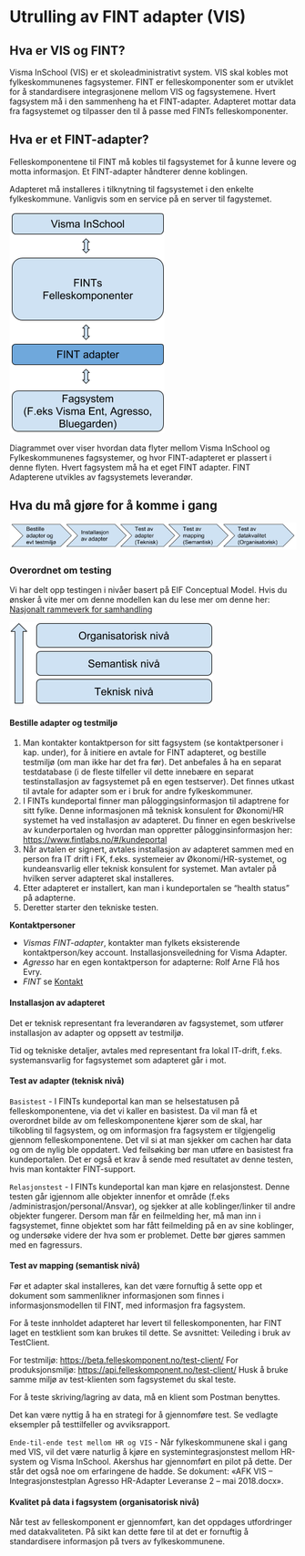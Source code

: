 # Utrulling av FINT adapter (VIS)   

## Hva er VIS og FINT?
Visma InSchool (VIS) er et skoleadministrativt system. VIS skal kobles mot fylkeskommunenes fagsystemer. FINT er felleskomponenter som er utviklet for å standardisere integrasjonene mellom ​VIS og fagsystemene. Hvert fagsystem må i den sammenheng ha et FINT-adapter. Adapteret mottar data fra fagsystemet og tilpasser den til å passe med FINTs felleskomponenter.  

## Hva er et FINT-adapter?
Felleskomponentene til FINT må kobles til fagsystemet for å kunne levere og motta informasjon. Et FINT-adapter håndterer denne koblingen.

Adapteret må installeres i tilknytning til fagsystemet i den enkelte fylkeskommune. Vanligvis som en service på en server til fagystemet.

![ill1](_media/tekniskpakke-1.png)


Diagrammet over viser hvordan data flyter mellom Visma InSchool og Fylkeskommunenes fagsystemer, og hvor FINT-adapteret er plassert i denne flyten. Hvert fagsystem må ha et eget FINT adapter. FINT Adapterene utvikles av fagsystemets leverandør.

## Hva du må gjøre for å komme i gang

![ill2](_media/tekniskpakke-2.png)


### Overordnet om testing
Vi har delt opp testingen i nivåer basert på EIF Conceptual Model. Hvis du ønsker å vite mer om denne modellen kan du lese mer om denne her: [Nasjonalt rammeverk for samhandling](https://www.difi.no/fagomrader-og-tjenester/digitalisering-og-samordning/nasjonal-arkitektur/samhandlingsarkitektur/nytt-nasjonalt-rammeverk-samhandlings)

![ill3](_media/tekniskpakke-3.png)

#### Bestille adapter og testmiljø
1. Man kontakter kontaktperson for sitt fagsystem (se kontaktpersoner i kap. under), for å initiere en avtale for FINT adapteret, og bestille testmiljø (om man ikke har det fra før). Det anbefales å ha en separat testdatabase (i de fleste tilfeller vil dette innebære en separat testinstallasjon av fagsystemet på en egen testserver). Det finnes utkast til avtale for adapter som er i bruk for andre fylkeskommuner.
1. I FINTs kundeportal finner man påloggingsinformasjon til adaptrene for sitt fylke. Denne informasjonen må teknisk konsulent for Økonomi/HR systemet ha ved installasjon av adapteret. Du finner en egen beskrivelse av kunderportalen og hvordan man oppretter pålogginsinformasjon her: https://www.fintlabs.no/#/kundeportal
1. Når avtalen er signert, avtales installasjon av adapteret sammen med en person fra IT drift i FK, f.eks. systemeier av Økonomi/HR-systemet, og kundeansvarlig eller teknisk konsulent for systemet. Man avtaler på hvilken server adapteret skal installeres.
1. Etter adapteret er installert, kan man i kundeportalen se “health status” på adapterne.
1. Deretter starter den tekniske testen.
​


**Kontaktpersoner**

* *Vismas FINT-adapter*, kontakter man fylkets eksisterende kontaktperson/key account. Installasjonsveiledning for Visma Adapter.
* *Agresso* har en egen kontaktperson for adapterne: Rolf Arne Flå hos Evry.
* *FINT* se [Kontakt](fint?id=kontakt)

#### Installasjon av adapteret
Det er teknisk representant fra leverandøren av fagsystemet, som utfører installasjon av adapter og oppsett av testmiljø.

Tid og tekniske detaljer, avtales med representant fra lokal IT-drift, f.eks. systemansvarlig for fagsystemet som adapteret går i mot.

 

#### Test av adapter (teknisk nivå)
`Basistest` -
I FINTs kundeportal kan man se helsestatusen på felleskomponentene, via det vi kaller en basistest. Da vil man få et overordnet bilde av om felleskomponentene kjører som de skal, har tilkobling til fagsystem, og om informasjon fra fagsystem er tilgjengelig gjennom felleskomponentene. Det vil si at man sjekker om cachen har data og om de nylig ble oppdatert. Ved feilsøking bør man utføre en basistest fra kundeportalen. Det er også et krav å sende med resultatet av denne testen, hvis man kontakter FINT-support.

`Relasjonstest` -
I FINTs kundeportal kan man kjøre en relasjonstest. Denne testen går igjennom alle objekter innenfor et område (f.eks /administrasjon/personal/Ansvar), og sjekker at alle koblinger/linker til andre objekter fungerer. Dersom man får en feilmelding her, må man inn i fagsystemet, finne objektet som har fått feilmelding på en av sine koblinger, og undersøke videre der hva som er problemet. Dette bør gjøres sammen med en fagressurs.

#### Test av mapping (semantisk nivå)
Før et adapter skal installeres, kan det være fornuftig å sette opp et dokument som sammenlikner informasjonen som finnes i informasjonsmodellen til FINT, med informasjon fra fagsystem.

For å teste innholdet adapteret har levert til felleskomponenten, har FINT laget en testklient som kan brukes til dette. Se avsnittet: Veileding i bruk av TestClient.

For testmiljø: https://beta.felleskomponent.no/test-client/
For produksjonsmiljø: https://api.felleskomponent.no/test-client/
Husk å bruke samme miljø av test-klienten som fagsystemet du skal teste.

For å teste skriving/lagring av data, må en klient som Postman benyttes.

Det kan være nyttig å ha en strategi for å gjennomføre test. Se vedlagte eksempler på testtilfeller og avviksrapport.

`Ende-til-ende test mellom HR og VIS` -
Når fylkeskommunene skal i gang med VIS, vil det være naturlig å kjøre en systemintegrasjonstest mellom HR-system og Visma InSchool. Akershus har gjennomført en pilot på dette. Der står det også noe om erfaringene de hadde. Se dokument: «AFK VIS – Integrasjonstestplan Agresso HR-Adapter Leveranse 2 – mai 2018.docx».


#### Kvalitet på data i fagsystem (organisatorisk nivå)
Når test av felleskomponent er gjennomført, kan det oppdages utfordringer med datakvaliteten. På sikt kan dette føre til at det er fornuftig å standardisere informasjon på tvers av fylkeskommunene.